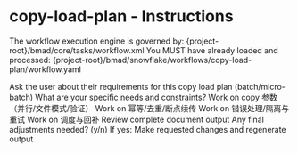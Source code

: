 # copy-load-plan - Instructions

<critical>The workflow execution engine is governed by: {project-root}/bmad/core/tasks/workflow.xml</critical>
<critical>You MUST have already loaded and processed: {project-root}/bmad/snowflake/workflows/copy-load-plan/workflow.yaml</critical>

<workflow>

<step n="1" goal="Understand Requirements">
<action>Ask the user about their requirements for this copy load plan (batch/micro-batch)</action>
<ask>What are your specific needs and constraints?</ask>
</step>

<step n="2" goal="COPY 参数（并行/文件模式/验证）">
<action>Work on copy 参数（并行/文件模式/验证）</action>
<template-output section="copy_params"/>
</step>

<step n="3" goal="幂等/去重/断点续传">
<action>Work on 幂等/去重/断点续传</action>
<template-output section="idempotency"/>
</step>

<step n="4" goal="错误处理/隔离与重试">
<action>Work on 错误处理/隔离与重试</action>
<template-output section="error_handling"/>
</step>

<step n="5" goal="调度与回补">
<action>Work on 调度与回补</action>
<template-output section="scheduling"/>
</step>

<step n="6" goal="Review and Finalize">
<action>Review complete document output</action>
<ask>Any final adjustments needed? (y/n)</ask>
<check>If yes:</check>
  <action>Make requested changes and regenerate output</action>
</step>

</workflow>

